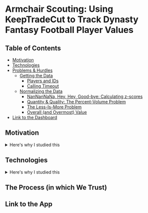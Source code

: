 # Armchair Scouting: Using KeepTradeCut to Track Dynasty Fantasy Football Player Values

## Table of Contents

- [Motivation](#Motivation)
- [Technologies](#Technologies)
- [Problems & Hurdles](#Problems-&-Hurdles)
  * [Getting the Data](#Getting-the-Data)
    + [Players and IDs](#Playes-and-IDs)
    + [Calling Timeout](#Calling-Timeout)
  * [Normalizing the Data](#Normalizing-the-Data)
    + [NanNanNaNa, Hey, Hey, Good-bye: Calculating z-scores](#nannannana-hey-hey-good-bye-calculating-z-scores)
    + [Quantity & Quality: The Percent-Volume Problem](#quantity--quality-the-percent-volume-problem)
    + [The Less-Is-More Problem](#The-Less-Is-More-Problem)
    + [Overall (and Overmost) Value](#Overall-and-Overmost-Value)
- [Link to the Dashboard](#Link-to-the-Dashboard)

## Motivation
 <details>
   <summary>Here's why I studied this</summary>



 </details>

## Technologies
  <details>
    <summary>Here's why I studied this</summary>



  </details>

## The Process (in which We Trust)



## Link to the App
